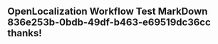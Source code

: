 <properties
ms.topic="hero-topic"
ms.test1="hero-topic"
ms.test2="test"/>

## OpenLocalization Workflow Test MarkDown 836e253b-0bdb-49df-b463-e69519dc36cc thanks!
<!--HONumber=Mar16_HO4-->
